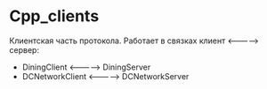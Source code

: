 # Cpp_clients

Клиентская часть протокола.
Работает в связках клиент <-----> сервер:
* DiningClient <-----> DiningServer
* DCNetworkClient <-----> DCNetworkServer